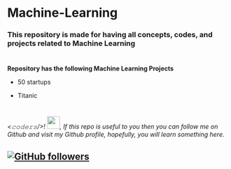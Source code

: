 # Machine-Learning
### This repository is made for having all concepts, codes, and projects related to Machine Learning

#

**Repository has the following Machine Learning Projects**

* 50 startups

* Titanic

#
*<𝚌𝚘𝚍𝚎𝚛𝚜/>! <img src="https://github.com/TheDudeThatCode/TheDudeThatCode/blob/master/Assets/Hi.gif" width="29px">, If this repo is useful to you then you can follow me on Github and visit my Github profile, hopefully, you will learn something here.*

 [![GitHub followers](https://img.shields.io/github/followers/hackcoderr?label=Follow&style=social)](https://github.com/hackcoderr/?tab=follow)
---
